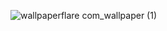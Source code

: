 ![wallpaperflare com_wallpaper (1)](https://github.com/unB1ll/unB1ll/assets/154838189/3b12d6cb-c503-497a-b0c2-69cdf7050e4e)

<!--- unB1ll/unB1ll is a ✨ special ✨ repository because its `README.md` (this file) appears on your GitHub profile.
You can click the Preview link to take a look at your changes. --->
